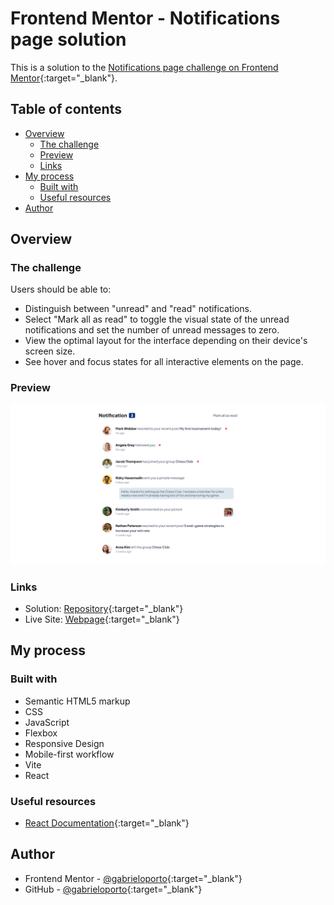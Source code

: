 # Frontend Mentor - Notifications page solution

This is a solution to the [Notifications page challenge on Frontend Mentor](https://www.frontendmentor.io/challenges/notifications-page-DqK5QAmKbC){:target="\_blank"}.

## Table of contents

- [Overview](#overview)
  - [The challenge](#the-challenge)
  - [Preview](#preview)
  - [Links](#links)
- [My process](#my-process)
  - [Built with](#built-with)
  - [Useful resources](#useful-resources)
- [Author](#author)

## Overview

### The challenge

Users should be able to:

- Distinguish between "unread" and "read" notifications.
- Select "Mark all as read" to toggle the visual state of the unread notifications and set the number of unread messages to zero.
- View the optimal layout for the interface depending on their device's screen size.
- See hover and focus states for all interactive elements on the page.

### Preview

![preview-image](src/assets/Screenshot%202023-08-20%20at%2017-21-06%20Frontend%20Mentor%20Notifications%20page.png)

### Links

- Solution: [Repository](https://github.com/gabrieloporto/notifications-component){:target="\_blank"}
- Live Site: [Webpage](https://gabrieloporto.github.io/notifications-component/){:target="\_blank"}

## My process

### Built with

- Semantic HTML5 markup
- CSS
- JavaScript
- Flexbox
- Responsive Design
- Mobile-first workflow
- Vite
- React

### Useful resources

- [React Documentation](https://reactjs.org/){:target="\_blank"}

## Author

- Frontend Mentor - [@gabrieloporto](https://www.frontendmentor.io/profile/gabrieloporto){:target="\_blank"}
- GitHub - [@gabrieloporto](https://github.com/gabrieloporto){:target="\_blank"}

